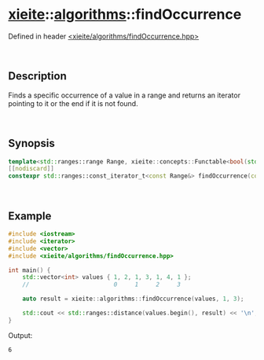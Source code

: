 # [xieite](../xieite.md)\:\:[algorithms](../algorithms.md)\:\:findOccurrence
Defined in header [<xieite/algorithms/findOccurrence.hpp>](../../include/xieite/algorithms/findOccurrence.hpp)

&nbsp;

## Description
Finds a specific occurrence of a value in a range and returns an iterator pointing to it or the end if it is not found.

&nbsp;

## Synopsis
```cpp
template<std::ranges::range Range, xieite::concepts::Functable<bool(std::ranges::range_value_t<Range>, std::ranges::range_value_t<Range>)> Callback = std::ranges::equal_to>
[[nodiscard]]
constexpr std::ranges::const_iterator_t<const Range&> findOccurrence(const Range& range, std::ranges::range_const_reference_t<Range> value, std::size_t count, const Callback& comparator = Callback());
```

&nbsp;

## Example
```cpp
#include <iostream>
#include <iterator>
#include <vector>
#include <xieite/algorithms/findOccurrence.hpp>

int main() {
    std::vector<int> values { 1, 2, 1, 3, 1, 4, 1 };
    //                        0     1     2     3

    auto result = xieite::algorithms::findOccurrence(values, 1, 3);

    std::cout << std::ranges::distance(values.begin(), result) << '\n';
}
```
Output:
```
6
```
